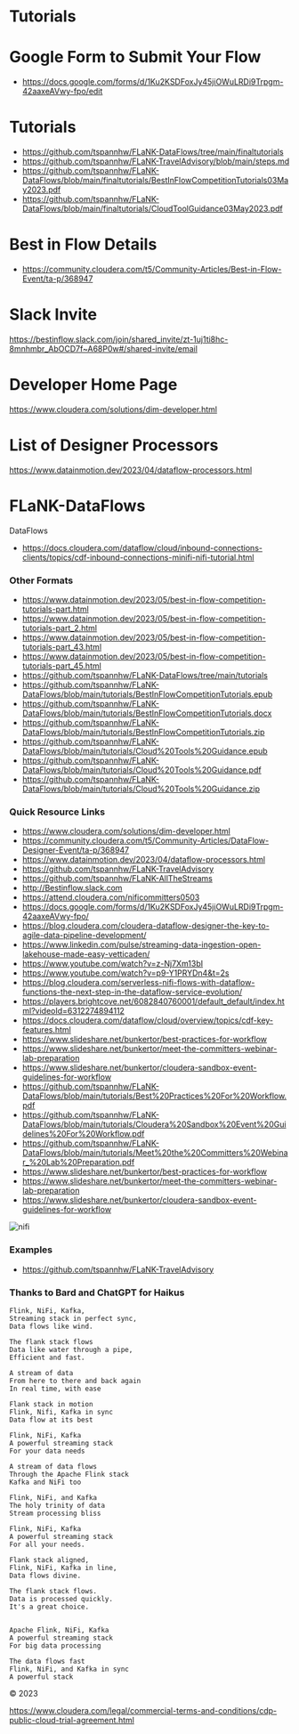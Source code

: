 # Tutorials




# Google Form to Submit Your Flow

* https://docs.google.com/forms/d/1Ku2KSDFoxJy45jiOWuLRDi9Trpgm-42aaxeAVwy-fpo/edit

# Tutorials

* https://github.com/tspannhw/FLaNK-DataFlows/tree/main/finaltutorials
* https://github.com/tspannhw/FLaNK-TravelAdvisory/blob/main/steps.md
* https://github.com/tspannhw/FLaNK-DataFlows/blob/main/finaltutorials/BestInFlowCompetitionTutorials03May2023.pdf
* https://github.com/tspannhw/FLaNK-DataFlows/blob/main/finaltutorials/CloudToolGuidance03May2023.pdf 

# Best in Flow Details

* https://community.cloudera.com/t5/Community-Articles/Best-in-Flow-Event/ta-p/368947

# Slack Invite

https://bestinflow.slack.com/join/shared_invite/zt-1uj1ti8hc-8mnhmbr_AbOCD7f~A68P0w#/shared-invite/email

# Developer Home Page

https://www.cloudera.com/solutions/dim-developer.html 

# List of Designer Processors

https://www.datainmotion.dev/2023/04/dataflow-processors.html



# FLaNK-DataFlows


DataFlows


* https://docs.cloudera.com/dataflow/cloud/inbound-connections-clients/topics/cdf-inbound-connections-minifi-nifi-tutorial.html


### Other Formats

* https://www.datainmotion.dev/2023/05/best-in-flow-competition-tutorials-part.html
* https://www.datainmotion.dev/2023/05/best-in-flow-competition-tutorials-part_2.html
* https://www.datainmotion.dev/2023/05/best-in-flow-competition-tutorials-part_43.html
* https://www.datainmotion.dev/2023/05/best-in-flow-competition-tutorials-part_45.html
* https://github.com/tspannhw/FLaNK-DataFlows/tree/main/tutorials
* https://github.com/tspannhw/FLaNK-DataFlows/blob/main/tutorials/BestInFlowCompetitionTutorials.epub
* https://github.com/tspannhw/FLaNK-DataFlows/blob/main/tutorials/BestInFlowCompetitionTutorials.docx
* https://github.com/tspannhw/FLaNK-DataFlows/blob/main/tutorials/BestInFlowCompetitionTutorials.zip
* https://github.com/tspannhw/FLaNK-DataFlows/blob/main/tutorials/Cloud%20Tools%20Guidance.epub
* https://github.com/tspannhw/FLaNK-DataFlows/blob/main/tutorials/Cloud%20Tools%20Guidance.pdf
* https://github.com/tspannhw/FLaNK-DataFlows/blob/main/tutorials/Cloud%20Tools%20Guidance.zip


### Quick Resource Links

* https://www.cloudera.com/solutions/dim-developer.html 
* https://community.cloudera.com/t5/Community-Articles/DataFlow-Designer-Event/ta-p/368947
* https://www.datainmotion.dev/2023/04/dataflow-processors.html
* https://github.com/tspannhw/FLaNK-TravelAdvisory
* https://github.com/tspannhw/FLaNK-AllTheStreams 
* http://Bestinflow.slack.com 
* https://attend.cloudera.com/nificommitters0503
* https://docs.google.com/forms/d/1Ku2KSDFoxJy45jiOWuLRDi9Trpgm-42aaxeAVwy-fpo/
* https://blog.cloudera.com/cloudera-dataflow-designer-the-key-to-agile-data-pipeline-development/
* https://www.linkedin.com/pulse/streaming-data-ingestion-open-lakehouse-made-easy-vetticaden/
* https://www.youtube.com/watch?v=z-Nj7Xm13bI
* https://www.youtube.com/watch?v=p9-Y1PRYDn4&t=2s
* https://blog.cloudera.com/serverless-nifi-flows-with-dataflow-functions-the-next-step-in-the-dataflow-service-evolution/
* https://players.brightcove.net/6082840760001/default_default/index.html?videoId=6312274894112
* https://docs.cloudera.com/dataflow/cloud/overview/topics/cdf-key-features.html
* https://www.slideshare.net/bunkertor/best-practices-for-workflow
* https://www.slideshare.net/bunkertor/meet-the-committers-webinar-lab-preparation
* https://www.slideshare.net/bunkertor/cloudera-sandbox-event-guidelines-for-workflow
* https://github.com/tspannhw/FLaNK-DataFlows/blob/main/tutorials/Best%20Practices%20For%20Workflow.pdf
* https://github.com/tspannhw/FLaNK-DataFlows/blob/main/tutorials/Cloudera%20Sandbox%20Event%20Guidelines%20For%20Workflow.pdf
* https://github.com/tspannhw/FLaNK-DataFlows/blob/main/tutorials/Meet%20the%20Committers%20Webinar_%20Lab%20Preparation.pdf
* https://www.slideshare.net/bunkertor/best-practices-for-workflow
* https://www.slideshare.net/bunkertor/meet-the-committers-webinar-lab-preparation
* https://www.slideshare.net/bunkertor/cloudera-sandbox-event-guidelines-for-workflow

![nifi](https://raw.githubusercontent.com/tspannhw/FLiPStackWeekly/main/images/allnififlows.jpg)


### Examples

* https://github.com/tspannhw/FLaNK-TravelAdvisory



### Thanks to Bard and ChatGPT for Haikus

````
Flink, NiFi, Kafka, 
Streaming stack in perfect sync, 
Data flows like wind.

The flank stack flows 
Data like water through a pipe, 
Efficient and fast.

A stream of data 
From here to there and back again 
In real time, with ease

Flank stack in motion 
Flink, Nifi, Kafka in sync 
Data flow at its best

Flink, NiFi, Kafka 
A powerful streaming stack 
For your data needs

A stream of data flows
Through the Apache Flink stack
Kafka and NiFi too

Flink, NiFi, and Kafka
The holy trinity of data
Stream processing bliss

Flink, NiFi, Kafka
A powerful streaming stack
For all your needs.

Flank stack aligned,
Flink, NiFi, Kafka in line,
Data flows divine.

The flank stack flows.
Data is processed quickly.
It's a great choice.


Apache Flink, NiFi, Kafka
A powerful streaming stack
For big data processing

The data flows fast
Flink, NiFi, and Kafka in sync
A powerful stack

````


&copy; 2023


https://www.cloudera.com/legal/commercial-terms-and-conditions/cdp-public-cloud-trial-agreement.html
